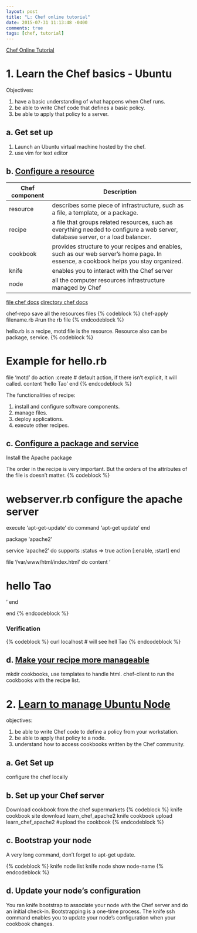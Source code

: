 ```yaml
---
layout: post
title: "L: Chef online tutorial"
date: 2015-07-31 11:13:48 -0400
comments: true
tags: [chef, tutorial]
---
```


[Chef Online Tutorial](https://learn.chef.io/)

# 1.    Learn the Chef basics - Ubuntu
Objectives:
1.  have a basic understanding of what happens when Chef runs.
2.  be able to write Chef code that defines a basic policy.
3.  be able to apply that policy to a server.

## a.   Get set up

1.  Launch an Ubuntu virtual machine hosted by the chef.
2.  use vim for text editor

## b.   [Configure a resource](https://learn.chef.io/learn-the-basics/ubuntu/configure-a-resource/)

| Chef component | Description                                                                                                                          |
| ---            | ---                                                                                                                                  |
| resource       | describes some piece of infrastructure, such as a file, a template, or a package.                                                    |
| recipe         | a file that groups related resources, such as everything needed to configure a web server, database server, or a load balancer.      |
| cookbook       | provides structure to your recipes and enables, such as our web server’s home page. In essence, a cookbook helps you stay organized. |
| knife          | enables you to interact with the Chef server                                                                                         |
| node           | all the computer resources infrastructure managed by Chef                                                                            |

[file chef docs](http://docs.chef.io/resource_file.html)
[directory chef docs](https://docs.chef.io/resource_directory.html)

chef-repo save all the resources files
{% codeblock %}
chef-apply filename.rb  #run the rb file
{% endcodeblock %}

hello.rb is a recipe, motd file is the resource. Resource also can be package, service.
{% codeblock %}
# Example for hello.rb
file ‘motd’ do
    action :create  # default action, if there isn’t explicit, it will called.
    content ‘hello Tao’
end
{% endcodeblock %}

The functionalities of recipe:
1.  install and configure software components.
2.  manage files.
3.  deploy applications.
4.  execute other recipes.

## c. [Configure a package and service](https://learn.chef.io/learn-the-basics/ubuntu/configure-a-package-and-service/)

Install the Apache package

The order in the recipe is very important. But the orders of the attributes of the file is doesn’t matter.
{% codeblock %}
# webserver.rb configure the apache server
execute ‘apt-get-update’ do
  command ‘apt-get update’
end 

package ‘apache2’

service ‘apache2’ do
  supports :status => true
  action [:enable, :start]
end

file ‘/var/www/html/index.html’ do
  content ‘<html>
    <body>
        <h1>hello Tao</h1>
          </body>
          </html>’
          end</h>
    </body>
  </html>
end 
{% endcodeblock %}

### Verification
{% codeblock %}
curl localhost      # will see hell Tao
{% endcodeblock %}

## d.   [Make your recipe more manageable](https://learn.chef.io/learn-the-basics/ubuntu/make-your-recipe-more-manageable/)

mkdir cookbooks,    use templates to handle html. chef-client to run the cookbooks with the recipe list.

# 2.    [Learn to manage Ubuntu Node](https://learn.chef.io/manage-a-node/ubuntu/)
objectives:
1.  be able to write Chef code to define a policy from your workstation.
2.  be able to apply that policy to a node.
3.  understand how to access cookbooks written by the Chef community.

## a.   Get Set up

configure the chef locally

## b.   Set up your Chef server

Download cookbook from the chef supermarkets
{% codeblock %}
knife cookbook site download learn\_chef\_apache2
knife cookbook upload learn\_chef\_apache2  #upload the cookbook
{% endcodeblock %}

## c. Bootstrap your node

A very long command, don’t forget to apt-get update.

{% codeblock %}
knife node list
knife node show node-name
{% endcodeblock %}

## d. Update your node’s configuration

You ran knife bootstrap to associate your node with the Chef server and do an initial check-in. Bootstrapping is a one-time process.
The knife ssh command enables you to update your node’s configuration when your cookbook changes.
